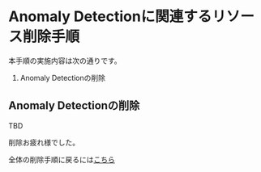 # Anomaly Detectionに関連するリソース削除手順

本手順の実施内容は次の通りです。

1. Anomaly Detectionの削除

## Anomaly Detectionの削除

TBD

削除お疲れ様でした。

全体の削除手順に戻るには[こちら](./README.md)